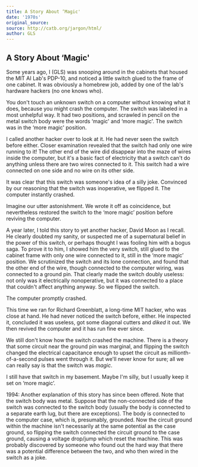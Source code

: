 ```yaml
---
title: A Story About ‘Magic'
date: '1970s'
original_source: 
source: http://catb.org/jargon/html/
author: GLS
---
```

## A Story About ‘Magic'

Some years ago, I (GLS) was snooping around in the cabinets that housed
the MIT AI Lab's PDP-10, and noticed a little switch glued to the frame of one
cabinet. It was obviously a homebrew job, added by one of the lab's hardware
hackers (no one knows who).

You don't touch an unknown switch on a computer without knowing what it
does, because you might crash the computer. The switch was labeled in a most
unhelpful way. It had two positions, and scrawled in pencil on the metal
switch body were the words ‘magic' and ‘more magic'. The switch
was in the ‘more magic' position.

I called another hacker over to look at it. He had never seen the
switch before either. Closer examination revealed that the switch had only
one wire running to it! The other end of the wire did disappear into the maze
of wires inside the computer, but it's a basic fact of electricity that a
switch can't do anything unless there are two wires connected to it. This
switch had a wire connected on one side and no wire on its other side.

It was clear that this switch was someone's idea of a silly joke.
Convinced by our reasoning that the switch was inoperative, we flipped it.
The computer instantly crashed.

Imagine our utter astonishment. We wrote it off as coincidence, but
nevertheless restored the switch to the ‘more magic’ position
before reviving the computer.

A year later, I told this story to yet another hacker, David Moon as I
recall. He clearly doubted my sanity, or suspected me of a supernatural
belief in the power of this switch, or perhaps thought I was fooling him with
a bogus saga. To prove it to him, I showed him the very switch, still glued
to the cabinet frame with only one wire connected to it, still in the
‘more magic’ position. We scrutinized the switch and its lone
connection, and found that the other end of the wire, though connected to the
computer wiring, was connected to a ground pin. That clearly made the switch
doubly useless: not only was it electrically nonoperative, but it was
connected to a place that couldn't affect anything anyway. So we flipped the
switch.

The computer promptly crashed.

This time we ran for Richard Greenblatt, a long-time MIT hacker, who was
close at hand. He had never noticed the switch before, either. He inspected
it, concluded it was useless, got some diagonal cutters and
*diked* it out. We then revived the computer and it has
run fine ever since.

We still don't know how the switch crashed the machine. There is a
theory that some circuit near the ground pin was marginal, and flipping the
switch changed the electrical capacitance enough to upset the circuit as
millionth-of-a-second pulses went through it. But we'll never know for sure;
all we can really say is that the switch was *magic*.

I still have that switch in my basement. Maybe I'm silly, but I usually
keep it set on ‘more magic’.

1994: Another explanation of this story has since been offered. Note
that the switch body was metal. Suppose that the non-connected side of the
switch was connected to the switch body (usually the body is connected to a
separate earth lug, but there are exceptions). The body is connected to the
computer case, which is, presumably, grounded. Now the circuit ground within
the machine isn't necessarily at the same potential as the case ground, so
flipping the switch connected the circuit ground to the case ground, causing a
voltage drop/jump which reset the machine. This was probably discovered by
someone who found out the hard way that there was a potential difference
between the two, and who then wired in the switch as a joke.

